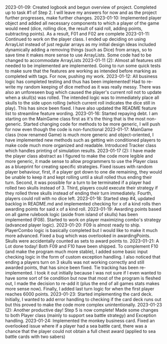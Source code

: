 2023-01-09: Created logbook and begun overview of project. Completed up to task #1 of Step 2. I will leave my answers for now and as the project further progresses, make further changes.
2023-01-10: Implemented player object and added all necessary components to which a player of the game would need (dice, rolling dice, the result of said roll, adding points, subtracting points). As a result, F01 and F02 are complete
2023-01-11: Continued to work on the player class. I ended up deciding on using ArrayList instead of just regular arrays as my initial design ideas included dynamically adding a removing things (such as Dice) from arrays, so to save time it makes more sense to use ArrayLists. Some code had to be changed to accommodate ArrayLists
2023-01-11 (2): Almost all features still needed to be implemented are implemented. Going to run some quick tests to make sure that the features are working as intended before marking as completed with tags. For now, pushing my work.
2023-01-12: All business logic has completed testing and thus has been implemented! Had to re-write my random keeping of dice method as it was really messy. There was also an unforeseen bug which caused the player's current roll not to update when a skull(s) was rolled. The intended logic was to immediately place all skulls to the side upon rolling (which current roll indicates the dice still in play). This has since been fixed. I have also updated the README feature list to streamline feature wording.
2023-01-16: Started repaying debt. I am starting on the MainGame class first as it's the thing that is the most non-generic. Started changing code for methods to be more generic, I will push for now even though the code is non-functional
2023-01-17: MainGame class (now renamed Game) is much more generic and object-oriented, I have implemented new methods such as getting win conditioned players to make code much more organized and readable. Introduced Tracker class which handles printing of simulation results.
2023-01-17 (2): I have made the player class abstract as I figured to make the code more legible and more generic, it made sense to allow programmers to use the Player class as a blueprint for creating specific strategies. Fixed issues with random player behaviour, first, if a player got down to one die remaining, they would be unable to keep it and kept rolling until a skull rolled thus ending their turn. Second, it was possible for a turn to be terminated if a player had rolled two skulls instead of 3. Third, players could execute their strategy if they rolled three skulls instead of ending their turn immediately. Fourth, players could roll with no dice left.
2023-01-18: Started step #4, updated backlog in README.md and implemented checking for x of a kind rolls then awarding points for said x of a kind roll.
2023-01-19: Awarding points based on all game rulebook logic (aside from island of skulls) has been implemented (F08). Started to work on player maximizing combo's strategy (advanced player logic).
2023-01-20: F09 is almost ready to ship. PlayerCombo logic is basically completed but I would like to make it much more advanced. Fixed a bug which was overlooked in awardingPoints. Skulls were accidentally counted as sets to award points to.
2023-01-21: A Lot done today! Both F09 and F10 have been shipped. To complement F10 (and make the program much more stable), I added some basic input checking logic in the form of custom exception handling. I also noticed that ending a players turn on 3 skulls was not working correctly and still awarded points, that has since been fixed. Tie tracking has been re-implemented. I took it out initially because I was not sure if I even wanted to have some sort of tie condition but now that most of the program is fleshed out, I made the decision to re-add it (plus the end of all games stats makes more sense now). Finally, I added last turn logic for when the first player reaches 6000 points.
2023-01-23: Started implementing the card deck. Initially, I wanted to add error handling to checking if the card deck runs out but this proved to make the code more complex unintentionally.
2023-01-23 (2): Another productive day! Step 5 is now complete! Made some changes to both Player class (mainly to support sea battle strategy) and Exception handling.
2023-01-24: Implemented the monkey business card. Fixed an overlooked issue where if a player had a sea battle card, there was a chance that the player could not obtain a full chest award (applied to sea battle cards with two sabers)